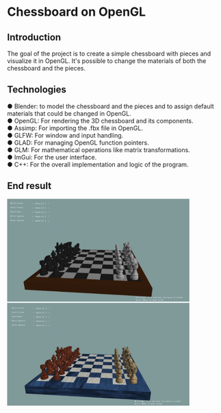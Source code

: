 # Chessboard on OpenGL
## Introduction 
The goal of the project is to create a simple chessboard with pieces and visualize it in OpenGL. It's possible to change the materials of both the chessboard and the pieces.
## Technologies
● Blender: to model the chessboard and the pieces and to assign default materials that could be
changed in OpenGL. </br>
● OpenGL: For rendering the 3D chessboard and its components.</br>
● Assimp: For importing the .fbx file in OpenGL.</br>
● GLFW: For window and input handling.</br>
● GLAD: For managing OpenGL function pointers.</br>
● GLM: For mathematical operations like matrix transformations.</br>
● ImGui: For the user interface.</br>
● C++: For the overall implementation and logic of the program.</br>
## End result
 <img src="/images/default.png" width="426" height="240">
 <img src="/images/materials.png" width="426" height="240">